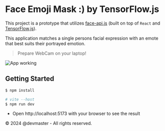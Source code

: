 # Face Emoji Mask :) by TensorFlow.js

This project is a prototype that utilizes [face-api.js](https://github.com/justadudewhohacks/face-api.js/) (built on top of `React` and [TensorFlow.js](https://github.com/tensorflow/tfjs)).

This application matches a single persons facial expression with an emote that best suits their portrayed emotion.

> Prepare WebCam on your laptop!

![App working](https://media.giphy.com/media/wCnhdbiaD1cU5AxBcL/giphy.gif)

## Getting Started

```bash
$ npm install

# vite --host
$ npm run dev
```

- Open http://localhost:5173 with your browser to see the result

&copy; 2024 @devmaster - All rights reserved.
